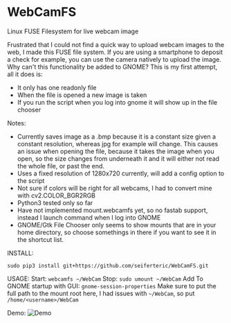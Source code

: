 # WebCamFS
Linux FUSE Filesystem for live webcam image

Frustrated that I could not find a quick way to upload webcam images to the web, I made this FUSE file system. If you are using a smartphone to deposit a check for example, you can use the camera natively to upload the image. Why can't this functionality be added to GNOME? This is my first attempt, all it does is:

- It only has one readonly file
- When the file is opened a new image is taken
- If you run the script when you log into gnome it will show up in the file chooser


Notes:
- Currently saves image as a .bmp because it is a constant size given a constant resolution, whereas jpg for example will change. This causes an issue when opening the file, because it takes the image when you open, so the size changes from underneath it and it will either not read the whole file, or past the end.
- Uses a fixed resolution of 1280x720 currently, will add a config option to the script
- Not sure if colors will be right for all webcams, I had to convert mine with cv2.COLOR_BGR2RGB
- Python3 tested only so far
- Have not implemented mount.webcamfs yet, so no fastab support, instead I launch command when I log into GNOME
- GNOME/Gtk File Chooser only seems to show mounts that are in your home directory, so choose somethings in there if you want to see it in the shortcut list.

INSTALL:

`sudo pip3 install git+https://github.com/seiferteric/WebCamFS.git`

USAGE:
Start:
`webcamfs ~/WebCam`
Stop:
`sudo umount ~/WebCam`
Add To GNOME startup with GUI:
`gnome-session-properties`
Make sure to put the full path to the mount root here, I had issues with `~/WebCam`, so put `/home/<username>/WebCam`

Demo:
![Demo](https://seiferteric.com/wp-content/uploads/2018/03/gtkfilechooser.png)

